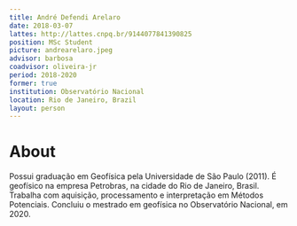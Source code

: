 ```yaml
---
title: André Defendi Arelaro
date: 2018-03-07
lattes: http://lattes.cnpq.br/9144077841390825
position: MSc Student
picture: andrearelaro.jpeg
advisor: barbosa
coadvisor: oliveira-jr
period: 2018-2020
former: true
institution: Observatório Nacional
location: Rio de Janeiro, Brazil
layout: person
---
```


# About

Possui graduação em Geofísica pela Universidade de São Paulo (2011). É geofísico
na empresa Petrobras, na cidade do Rio de Janeiro, Brasil. Trabalha com
aquisição, processamento e interpretação em Métodos Potenciais. Concluiu o 
mestrado em geofísica no Observatório Nacional, em 2020.
